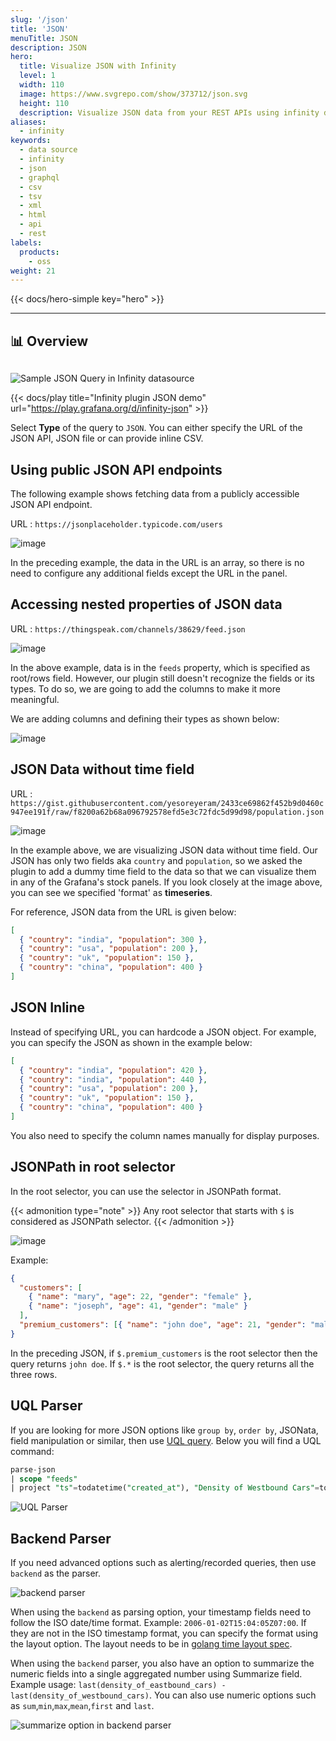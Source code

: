 ```yaml
---
slug: '/json'
title: 'JSON'
menuTitle: JSON
description: JSON
hero:
  title: Visualize JSON with Infinity
  level: 1
  width: 110
  image: https://www.svgrepo.com/show/373712/json.svg
  height: 110
  description: Visualize JSON data from your REST APIs using infinity data source plugin
aliases:
  - infinity
keywords:
  - data source
  - infinity
  - json
  - graphql
  - csv
  - tsv
  - xml
  - html
  - api
  - rest
labels:
  products:
    - oss
weight: 21
---
```


{{< docs/hero-simple key="hero" >}}

<hr style="margin-bottom:30px"/>

## 📊 Overview

<div style="margin-bottom:30px"></div>

![Sample JSON Query in Infinity datasource](https://user-images.githubusercontent.com/153843/189874914-6b49d3ec-2030-46ea-b14e-fdd48628345e.png#center)

{{< docs/play title="Infinity plugin JSON demo" url="https://play.grafana.org/d/infinity-json" >}}

Select **Type** of the query to `JSON`. You can either specify the URL of the JSON API, JSON file or can provide inline CSV.

## Using public JSON API endpoints

The following example shows fetching data from a publicly accessible JSON API endpoint.

URL : `https://jsonplaceholder.typicode.com/users`

![image](https://user-images.githubusercontent.com/153843/108413678-34314c80-7223-11eb-9cce-603134ec2d48.png#center)

In the preceding example, the data in the URL is an array, so there is no need to configure any additional fields except the URL in the panel.

## Accessing nested properties of JSON data

URL : `https://thingspeak.com/channels/38629/feed.json`

![image](https://user-images.githubusercontent.com/153843/108415043-de5da400-7224-11eb-9295-d49fcc18464a.png#center)

In the above example, data is in the `feeds` property, which is specified as root/rows field. However, our plugin still doesn't recognize the fields or its types. To do so, we are going to add the columns to make it more meaningful.

We are adding columns and defining their types as shown below:

![image](https://user-images.githubusercontent.com/153843/108427049-7dd66300-7234-11eb-8d27-cec50945a66c.png#center)

## JSON Data without time field

URL : `https://gist.githubusercontent.com/yesoreyeram/2433ce69862f452b9d0460c947ee191f/raw/f8200a62b68a096792578efd5e3c72fdc5d99d98/population.json`

![image](https://user-images.githubusercontent.com/153843/108415716-cdf9f900-7225-11eb-8e0d-5d767104a080.png#center)

In the example above, we are visualizing JSON data without time field. Our JSON has only two fields aka `country` and `population`, so we asked the plugin to add a dummy time field to the data so that we can visualize them in any of the Grafana's stock panels. If you look closely at the image above, you can see we specified 'format' as **timeseries**.

For reference, JSON data from the URL is given below:

```json
[
  { "country": "india", "population": 300 },
  { "country": "usa", "population": 200 },
  { "country": "uk", "population": 150 },
  { "country": "china", "population": 400 }
]
```

## JSON Inline

Instead of specifying URL, you can hardcode a JSON object. For example, you can specify the JSON as shown in the example below: 

```json
[
  { "country": "india", "population": 420 },
  { "country": "india", "population": 440 },
  { "country": "usa", "population": 200 },
  { "country": "uk", "population": 150 },
  { "country": "china", "population": 400 }
]
```
You also need to specify the column names manually for display purposes.

## JSONPath in root selector

In the root selector, you can use the selector in JSONPath format.

{{< admonition type="note" >}}
Any root selector that starts with `$` is considered as JSONPath selector.
{{< /admonition >}}

![image](https://user-images.githubusercontent.com/153843/100856870-ddb63c80-3483-11eb-8e3c-791c161d3cc7.png#center)

Example:

```json
{
  "customers": [
    { "name": "mary", "age": 22, "gender": "female" },
    { "name": "joseph", "age": 41, "gender": "male" }
  ],
  "premium_customers": [{ "name": "john doe", "age": 21, "gender": "male" }]
}
```

In the preceding JSON, if `$.premium_customers` is the root selector then the query returns `john doe`. If `$.*` is the root selector, the query returns all the three rows.

## UQL Parser

If you are looking for more JSON options like `group by`, `order by`, JSONata, field manipulation or similar, then use [UQL query](https://grafana.com/docs/plugins/yesoreyeram-infinity-datasource/latest/query/uql/). Below you will find a UQL command:

```sql
parse-json
| scope "feeds"
| project "ts"=todatetime("created_at"), "Density of Westbound Cars"=tonumber("field1"), "Density of Eastbound Cars"=tonumber("field2")
```

![UQL Parser](https://user-images.githubusercontent.com/153843/189878439-ec8266e3-cb16-4cbf-8718-2371a3a7276c.png#center)

## Backend Parser

If you need advanced options such as alerting/recorded queries, then use `backend` as the parser.

![backend parser](https://user-images.githubusercontent.com/153843/189875668-3ac061a9-c548-4bfe-abcc-6d0d7e6bdb55.png#center)

When using the `backend` as parsing option, your timestamp fields need to follow the ISO date/time format. Example: `2006-01-02T15:04:05Z07:00`. If they are not in the ISO timestamp format, you can specify the format using the layout option. The layout needs to be in [golang time layout spec](https://www.geeksforgeeks.org/time-formatting-in-golang/).

When using the `backend` parser, you also have an option to summarize the numeric fields into a single aggregated number using Summarize field. Example usage: `last(density_of_eastbound_cars) - last(density_of_westbound_cars)`. You can also use numeric options such as `sum`,`min`,`max`,`mean`,`first` and `last`.

![summarize option in backend parser](https://user-images.githubusercontent.com/153843/189877393-b7d83da7-0e1d-41cd-a003-814bb2963347.png#center)
